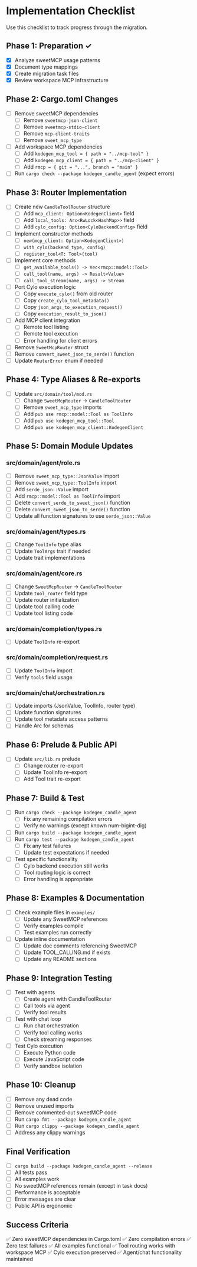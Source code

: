 # Implementation Checklist

Use this checklist to track progress through the migration.

## Phase 1: Preparation ✓

- [x] Analyze sweetMCP usage patterns
- [x] Document type mappings
- [x] Create migration task files
- [x] Review workspace MCP infrastructure

## Phase 2: Cargo.toml Changes

- [ ] Remove sweetMCP dependencies
  - [ ] Remove `sweetmcp-json-client`
  - [ ] Remove `sweetmcp-stdio-client`
  - [ ] Remove `mcp-client-traits`
  - [ ] Remove `sweet_mcp_type`
- [ ] Add workspace MCP dependencies
  - [ ] Add `kodegen_mcp_tool = { path = "../mcp-tool" }`
  - [ ] Add `kodegen_mcp_client = { path = "../mcp-client" }`
  - [ ] Add `rmcp = { git = "...", branch = "main" }`
- [ ] Run `cargo check --package kodegen_candle_agent` (expect errors)

## Phase 3: Router Implementation

- [ ] Create new `CandleToolRouter` structure
  - [ ] Add `mcp_client: Option<KodegenClient>` field
  - [ ] Add `local_tools: Arc<RwLock<HashMap>>` field
  - [ ] Add `cylo_config: Option<CyloBackendConfig>` field
- [ ] Implement constructor methods
  - [ ] `new(mcp_client: Option<KodegenClient>)`
  - [ ] `with_cylo(backend_type, config)`
  - [ ] `register_tool<T: Tool>(tool)`
- [ ] Implement core methods
  - [ ] `get_available_tools() -> Vec<rmcp::model::Tool>`
  - [ ] `call_tool(name, args) -> Result<Value>`
  - [ ] `call_tool_stream(name, args) -> Stream`
- [ ] Port Cylo execution logic
  - [ ] Copy `execute_cylo()` from old router
  - [ ] Copy `create_cylo_tool_metadata()`
  - [ ] Copy `json_args_to_execution_request()`
  - [ ] Copy `execution_result_to_json()`
- [ ] Add MCP client integration
  - [ ] Remote tool listing
  - [ ] Remote tool execution
  - [ ] Error handling for client errors
- [ ] Remove `SweetMcpRouter` struct
- [ ] Remove `convert_sweet_json_to_serde()` function
- [ ] Update `RouterError` enum if needed

## Phase 4: Type Aliases & Re-exports

- [ ] Update `src/domain/tool/mod.rs`
  - [ ] Change `SweetMcpRouter` → `CandleToolRouter`
  - [ ] Remove `sweet_mcp_type` imports
  - [ ] Add `pub use rmcp::model::Tool as ToolInfo`
  - [ ] Add `pub use kodegen_mcp_tool::Tool`
  - [ ] Add `pub use kodegen_mcp_client::KodegenClient`

## Phase 5: Domain Module Updates

### src/domain/agent/role.rs
- [ ] Remove `sweet_mcp_type::JsonValue` import
- [ ] Remove `sweet_mcp_type::ToolInfo` import
- [ ] Add `serde_json::Value` import
- [ ] Add `rmcp::model::Tool as ToolInfo` import
- [ ] Delete `convert_serde_to_sweet_json()` function
- [ ] Delete `convert_sweet_json_to_serde()` function
- [ ] Update all function signatures to use `serde_json::Value`

### src/domain/agent/types.rs
- [ ] Change `ToolInfo` type alias
- [ ] Update `ToolArgs` trait if needed
- [ ] Update trait implementations

### src/domain/agent/core.rs
- [ ] Change `SweetMcpRouter` → `CandleToolRouter`
- [ ] Update `tool_router` field type
- [ ] Update router initialization
- [ ] Update tool calling code
- [ ] Update tool listing code

### src/domain/completion/types.rs
- [ ] Update `ToolInfo` re-export

### src/domain/completion/request.rs
- [ ] Update `ToolInfo` import
- [ ] Verify `tools` field usage

### src/domain/chat/orchestration.rs
- [ ] Update imports (JsonValue, ToolInfo, router type)
- [ ] Update function signatures
- [ ] Update tool metadata access patterns
- [ ] Handle Arc<Map> for schemas

## Phase 6: Prelude & Public API

- [ ] Update `src/lib.rs` prelude
  - [ ] Change router re-export
  - [ ] Update ToolInfo re-export
  - [ ] Add Tool trait re-export

## Phase 7: Build & Test

- [ ] Run `cargo check --package kodegen_candle_agent`
  - [ ] Fix any remaining compilation errors
  - [ ] Verify no warnings (except known num-bigint-dig)
- [ ] Run `cargo build --package kodegen_candle_agent`
- [ ] Run `cargo test --package kodegen_candle_agent`
  - [ ] Fix any test failures
  - [ ] Update test expectations if needed
- [ ] Test specific functionality
  - [ ] Cylo backend execution still works
  - [ ] Tool routing logic is correct
  - [ ] Error handling is appropriate

## Phase 8: Examples & Documentation

- [ ] Check example files in `examples/`
  - [ ] Update any SweetMCP references
  - [ ] Verify examples compile
  - [ ] Test examples run correctly
- [ ] Update inline documentation
  - [ ] Update doc comments referencing SweetMCP
  - [ ] Update TOOL_CALLING.md if exists
  - [ ] Update any README sections

## Phase 9: Integration Testing

- [ ] Test with agents
  - [ ] Create agent with CandleToolRouter
  - [ ] Call tools via agent
  - [ ] Verify tool results
- [ ] Test with chat loop
  - [ ] Run chat orchestration
  - [ ] Verify tool calling works
  - [ ] Check streaming responses
- [ ] Test Cylo execution
  - [ ] Execute Python code
  - [ ] Execute JavaScript code
  - [ ] Verify sandbox isolation

## Phase 10: Cleanup

- [ ] Remove any dead code
- [ ] Remove unused imports
- [ ] Remove commented-out sweetMCP code
- [ ] Run `cargo fmt --package kodegen_candle_agent`
- [ ] Run `cargo clippy --package kodegen_candle_agent`
- [ ] Address any clippy warnings

## Final Verification

- [ ] `cargo build --package kodegen_candle_agent --release`
- [ ] All tests pass
- [ ] All examples work
- [ ] No sweetMCP references remain (except in task docs)
- [ ] Performance is acceptable
- [ ] Error messages are clear
- [ ] Public API is ergonomic

## Success Criteria

✅ Zero sweetMCP dependencies in Cargo.toml
✅ Zero compilation errors
✅ Zero test failures
✅ All examples functional
✅ Tool routing works with workspace MCP
✅ Cylo execution preserved
✅ Agent/chat functionality maintained
